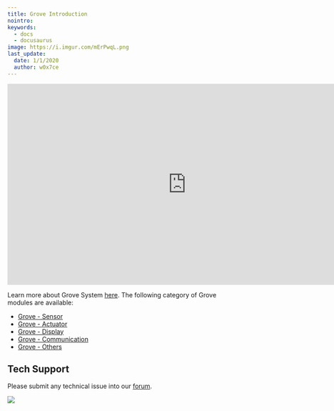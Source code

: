 ```yaml
---
title: Grove Introduction
nointro:
keywords:
  - docs
  - docusaurus
image: https://i.imgur.com/mErPwqL.png
last_update:
  date: 1/1/2020
  author: w0x7ce
---
```


<iframe width="800" height="450" src="https://www.youtube.com/embed/1Rc_OiebDPo" frameborder="0" allow="accelerometer; autoplay; encrypted-media; gyroscope; picture-in-picture" allowfullscreen></iframe>


Learn more about Grove System [here](/docs/Grove/Grove_System/). The following category of Grove modules are available:

- [Grove - Sensor](https://wiki.seeedstudio.com/Sensor/)
- [Grove - Actuator](https://wiki.seeedstudio.com/Actuator/)
- [Grove - Display](https://wiki.seeedstudio.com/Display/)
- [Grove - Communication](https://wiki.seeedstudio.com/Communication/)
- [Grove - Others](https://wiki.seeedstudio.com/Others/)


## Tech Support
Please submit any technical issue into our [forum](https://forum.seeedstudio.com/). <br /><p><a href="https://www.seeedstudio.com/act-4.html?utm_source=wiki&utm_medium=wikibanner&utm_campaign=newproducts" target="_blank"><img src="https://files.seeedstudio.com/wiki/Wiki_Banner/new_product.jpg" /></a></p>